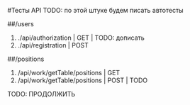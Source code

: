 #Тесты API
TODO: по этой штуке будем писать автотесты

##/users
1. ./api/authorization | GET | TODO: дописать
2. ./api/registration | POST

##/positions
1. /api/work/getTable/positions | GET 
2. /api/work/getTable/positions | POST | TODO

TODO: ПРОДОЛЖИТЬ
